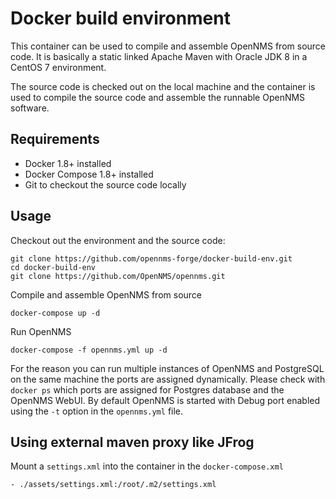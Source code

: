 # Docker build environment

This container can be used to compile and assemble OpenNMS from source code.
It is basically a static linked Apache Maven with Oracle JDK 8 in a CentOS 7 environment.

The source code is checked out on the local machine and the container is used to compile the source code and assemble the runnable OpenNMS software.

## Requirements

* Docker 1.8+ installed
* Docker Compose 1.8+ installed
* Git to checkout the source code locally

## Usage

Checkout out the environment and the source code:
```
git clone https://github.com/opennms-forge/docker-build-env.git
cd docker-build-env
git clone https://github.com/OpenNMS/opennms.git
```

Compile and assemble OpenNMS from source
```
docker-compose up -d
```

Run OpenNMS
```
docker-compose -f opennms.yml up -d
```

For the reason you can run multiple instances of OpenNMS and PostgreSQL on the same machine the ports are assigned dynamically.
Please check with `docker ps` which ports are assigned for Postgres database and the OpenNMS WebUI.
By default OpenNMS is started with Debug port enabled using the `-t` option in the `opennms.yml` file.

## Using external maven proxy like JFrog

Mount a `settings.xml` into the container in the `docker-compose.xml`
```
- ./assets/settings.xml:/root/.m2/settings.xml
```
